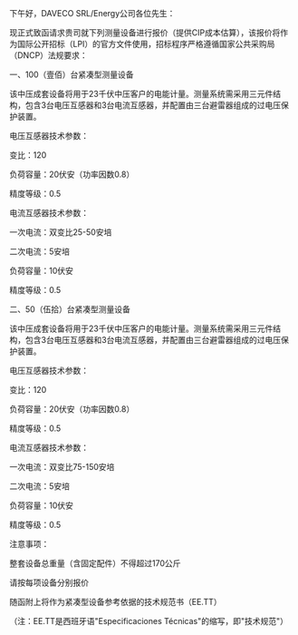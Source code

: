 下午好，DAVECO SRL/Energy公司各位先生：

现正式致函请求贵司就下列测量设备进行报价（提供CIP成本估算），该报价将作为国际公开招标（LPI）的官方文件使用，招标程序严格遵循国家公共采购局（DNCP）法规要求：

一、100（壹佰）台紧凑型测量设备

该中压成套设备将用于23千伏中压客户的电能计量。测量系统需采用三元件结构，包含3台电压互感器和3台电流互感器，并配置由三台避雷器组成的过电压保护装置。

电压互感器技术参数：

变比：120

负荷容量：20伏安（功率因数0.8）

精度等级：0.5

电流互感器技术参数：

一次电流：双变比25-50安培

二次电流：5安培

负荷容量：10伏安

精度等级：0.5

二、50（伍拾）台紧凑型测量设备

该中压成套设备将用于23千伏中压客户的电能计量。测量系统需采用三元件结构，包含3台电压互感器和3台电流互感器，并配置由三台避雷器组成的过电压保护装置。

电压互感器技术参数：

变比：120

负荷容量：20伏安（功率因数0.8）

精度等级：0.5

电流互感器技术参数：

一次电流：双变比75-150安培

二次电流：5安培

负荷容量：10伏安

精度等级：0.5

注意事项：

整套设备总重量（含固定配件）不得超过170公斤

请按每项设备分别报价

随函附上将作为紧凑型设备参考依据的技术规范书（EE.TT）

（注：EE.TT是西班牙语"Especificaciones Técnicas"的缩写，即"技术规范"）
